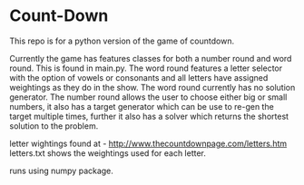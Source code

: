 # Count-Down
This repo is for a python version of the game of countdown.

Currently the game has features classes for both a number round and word round. This is found in main.py.
The word round features a letter selector with the option of vowels or consonants and all letters have assigned weightings as they do in the show. 
The word round currently has no solution generator.
The number round allows the user to choose either big or small numbers, it also has a target generator which can be use to re-gen the target multiple times,
further it also has a solver which returns the shortest solution to the problem.

letter wightings found at - http://www.thecountdownpage.com/letters.htm
letters.txt shows the weightings used for each letter.

runs using numpy package.
